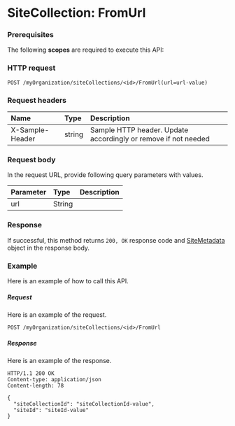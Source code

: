 # SiteCollection: FromUrl


### Prerequisites
The following **scopes** are required to execute this API: 
### HTTP request
<!-- { "blockType": "ignored" } -->
```http
POST /myOrganization/siteCollections/<id>/FromUrl(url=url-value)

```
### Request headers
| Name       | Type | Description|
|:---------------|:--------|:----------|
| X-Sample-Header  | string  | Sample HTTP header. Update accordingly or remove if not needed|

### Request body
In the request URL, provide following query parameters with values.

| Parameter	   | Type	|Description|
|:---------------|:--------|:----------|
|url|String||

### Response
If successful, this method returns `200, OK` response code and [SiteMetadata](../resources/sitemetadata.md) object in the response body.

### Example
Here is an example of how to call this API.
##### Request
Here is an example of the request.
<!-- {
  "blockType": "request",
  "name": "sitecollection_fromurl"
}-->
```http
POST /myOrganization/siteCollections/<id>/FromUrl
```

##### Response
Here is an example of the response.
<!-- {
  "blockType": "response",
  "truncated": false,
  "@odata.type": "microsoft.graph.sitemetadata"
} -->
```http
HTTP/1.1 200 OK
Content-type: application/json
Content-length: 78

{
  "siteCollectionId": "siteCollectionId-value",
  "siteId": "siteId-value"
}
```

<!-- uuid: 38206191-84b2-4fab-937d-b5c7d98dd315
2015-10-21 09:22:01 UTC -->
<!-- {
  "type": "#page.annotation",
  "description": "SiteCollection: FromUrl",
  "keywords": "",
  "section": "documentation",
  "tocPath": ""
}-->